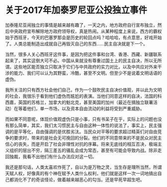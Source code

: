 # 关于2017年加泰罗尼亚公投独立事件

加泰隆尼亚闹独立的事情是越来越有趣了，一天之内，地方政府自行宣布独立，然后中央政府宣布解除地方政府领导权，真是热闹。从某种程度上来说，西方的霸权始于西班牙，今天的巴塞罗那会是历史的轮回点吗？哈哈哈，有点意思，好戏开始了。人类总能制造出成就自己再毁灭自己的东西……民主自决就是下一个。

当然，很多人关心西班牙这件事，是因为把这件事和台湾、香港、西藏、新疆联系起来了，其实这倒大可不必。中国从来就没有尊重过国土上的民主自决，所以无所谓。这些地区能否独立只取决于它们与中共政府的实力对比，以及中共应对外来干涉的能力、我们可以认为其野蛮，冷酷，甚至不文明。但至少不是说着文明话语的虚伪。

我所关注的只有西方社会他们自己，作为一个鼓吹民主自决价值观，并以此为文明的社会，我很乐于看到他们虚伪而尴尬的表演。当他们同意这样的自决，法国的科西嘉，英国的苏格兰，加拿大的魁北克，甚至美国的加州（最近在搞独立联署活动）在等着他们，单一市场，以及资本自由流动的利益将受到严重威胁。

而如果不同意呢，体现价值观虚伪只是小事，只有书呆子在乎，实际上的问题也没有那么简单，其实，我们太习惯民主与自由这种一体性的说法了，事实上，民主强调的是平等化，自由强调的是优胜劣汰。当民众对平等的要求超过精英们对自由竞争的要求时，带来的是社会无可挽回的分裂。他们的不同意带来的不是民众对民主信心的丧失，而是开启了社会非理性对抗的序幕。将来无底线的相互否决，极端主义组织的层出不穷，隔三差五的骚乱会成为常态，甚至有可能会导致内战。除非走回独裁，我看不出他们有什么办法应对这一切。

我还是那句话，人类太喜欢作死了，自以为是万物之灵，当生存是理所当然，所谓天赋人权，好像真的有个神在赋予人类什么权利，他们就是这样一次一词地搞出自己都消化不了的奇谈怪论，做着越来越恶心的勾当。还是早死早超生吧。
